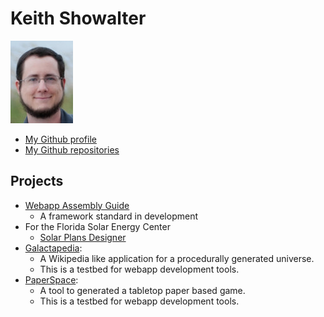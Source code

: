 # Keith Showalter

![beach](/assets/beach_small.jpeg)

* [My Github profile](https://github.com/kshowalter)
* [My Github repositories](https://github.com/kshowalter?tab=repositories)

## Projects

* [Webapp Assembly Guide](https://github.com/kshowalter/Webapp-Assembly-Guide)
    * A framework standard in development
* For the Florida Solar Energy Center
    * [Solar Plans Designer](https://github.com/FSEC/SPD)
* [Galactapedia](https://github.com/kshowalter/galactipedia):
    * A Wikipedia like application for a procedurally generated universe.
    * This is a testbed for webapp development tools.
* [PaperSpace](https://github.com/kshowalter/PaperSpace):
    * A tool to generated a tabletop paper based game.
    * This is a testbed for webapp development tools.
